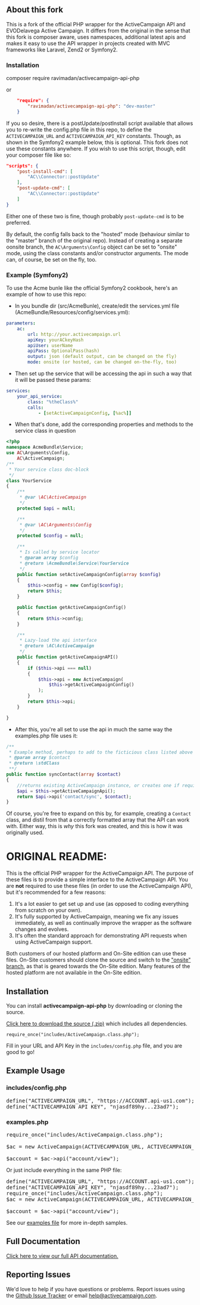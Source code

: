 ## About this fork

This is a fork of the official PHP wrapper for the ActiveCampaign API and EVODelavega Active Campaign. It differs from the original in the sense that this fork is composer aware, uses namespaces, additional latest apis and makes it easy to use the API wrapper in projects created with MVC frameworks like Laravel, Zend2 or Symfony2.

### Installation

composer require ravimadan/activecampaign-api-php

or

```json
    "require": {
        "ravimadan/activecampaign-api-php": "dev-master"
    }
```

If you so desire, there is a postUpdate/postInstall script available that allows you to re-write the config.php file in this repo, to define the `ACTIVECAMPAIGN_URL` and `ACTIVECAMPAIGN_API_KEY` constants.
Though, as shown in the Symfony2 example below, this is optional. This fork does not use these constants anywhere.
If you wish to use this script, though, edit your composer file like so:

```json
"scripts": {
    "post-install-cmd": [
        "AC\\Connector::postUpdate"
    ],
    "post-update-cmd": [
        "AC\\Connector::postUpdate"
    ]
}
```
Either one of these two is fine, though probably `post-update-cmd` is to be preferred.

By default, the config falls back to the "hosted" mode (behaviour similar to the "master" branch of the original repo). Instead of creating a separate oonsite branch, the `AC\Arguments\Config` object can be set to "onsite" mode, using the class constants and/or constructor arguments.
The mode can, of course, be set on the fly, too.

### Example (Symfony2)
To use the Acme bunle like the official Symfony2 cookbook, here's an example of how to use this repo:

- In you bundle dir (src/AcmeBunle), create/edit the services.yml file (AcmeBundle/Resources/config/services.yml):

```yml
parameters:
    ac:
        url: http://your.activecampaign.url
        apiKey: yourACkeyHash
        apiUser: userName
        apiPass: OptionalPass(hash)
        output: json (default output, can be changed on the fly)
        mode: onsite (or hosted, can be changed on-the-fly, too)
```

- Then set up the service that will be accessing the api in such a way that it will be passed these params:

```yml
services:
    your_api_service:
        class: "%theClass%"
        calls:
            - [setActiveCampaignConfig, [%ac%]]
```

- When that's done, add the corresponding properties and methods to the service class in question

```php
<?php
namespace AcmeBundle\Service;
use AC\Arguments\Config,
    AC\ActiveCampaign;
/**
 * Your service class doc-block
 */
class YourService
{
    /**
     * @var \AC\ActiveCampaign
     */
    protected $api = null;

    /**
     * @var \AC\Arguments\Config
     */
    protected $config = null;

    /**
     * Is called by service locator
     * @param array $config
     * @return \AcmeBundle\Service\YourService
     */
    public function setActiveCampaignConfig(array $config)
    {
        $this->config = new Config($config);
        return $this;
    }

    public function getActiveCampaignConfig()
    {
        return $this->config;
    }

    /**
     * Lazy-load the api interface
     * @return \AC\ActiveCampaign
     */
    public function getActiveCampaignAPI()
    {
        if ($this->api === null)
        {
            $this->api = new ActiveCampaign(
                $this->getActiveCampaignConfig()
            );
        }
        return $this->api;
    }

}
```
- After this, you're all set to use the api in much the same way the examples.php file uses it:

```php
/**
 * Example method, perhaps to add to the ficticious class listed above
 * @param array $contact
 * @return \stdClass
 **/
public function syncContact(array $contact)
{
    //returns existing ActiveCampaign instance, or creates one if required
    $api = $this->getActiveCampaignApi();
    return $api->api('contact/sync', $contact);
}
```
Of course, you're free to expand on this by, for example, creating a `Contact` class, and distil from that a correctly formatted array that the API can work with.
Either way, this is _why_ this fork was created, and this is how it was originally used.

# ORIGINAL README:

This is the official PHP wrapper for the ActiveCampaign API. The purpose of these files is to provide a simple interface to the ActiveCampaign API. You are **not** required to use these files (in order to use the ActiveCampaign API), but it's recommended for a few reasons:

1. It's a lot easier to get set up and use (as opposed to coding everything from scratch on your own).
2. It's fully supported by ActiveCampaign, meaning we fix any issues immediately, as well as continually improve the wrapper as the software changes and evolves.
3. It's often the standard approach for demonstrating API requests when using ActiveCampaign support.

Both customers of our hosted platform and On-Site edition can use these files. On-Site customers should clone the source and switch to the <a href="https://github.com/ActiveCampaign/activecampaign-api-php/tree/onsite">"onsite" branch</a>, as that is geared towards the On-Site edition. Many features of the hosted platform are not available in the On-Site edition.

## Installation

You can install **activecampaign-api-php** by downloading or cloning the source.

[Click here to download the source (.zip)](https://github.com/ActiveCampaign/activecampaign-api-php/zipball/master) which includes all dependencies.

`require_once("includes/ActiveCampaign.class.php");`

Fill in your URL and API Key in the `includes/config.php` file, and you are good to go!

## Example Usage

### includes/config.php

<pre>
define("ACTIVECAMPAIGN_URL", "https://ACCOUNT.api-us1.com");
define("ACTIVECAMPAIGN_API_KEY", "njasdf89hy...23ad7");
</pre>

### examples.php

<pre>
require_once("includes/ActiveCampaign.class.php");

$ac = new ActiveCampaign(ACTIVECAMPAIGN_URL, ACTIVECAMPAIGN_API_KEY);

$account = $ac->api("account/view");
</pre>

Or just include everything in the same PHP file:

<pre>
define("ACTIVECAMPAIGN_URL", "https://ACCOUNT.api-us1.com");
define("ACTIVECAMPAIGN_API_KEY", "njasdf89hy...23ad7");
require_once("includes/ActiveCampaign.class.php");
$ac = new ActiveCampaign(ACTIVECAMPAIGN_URL, ACTIVECAMPAIGN_API_KEY);

$account = $ac->api("account/view");
</pre>

See our [examples file](https://github.com/ActiveCampaign/activecampaign-api-php/blob/master/examples.php) for more in-depth samples.

## Full Documentation

[Click here to view our full API documentation.](http://activecampaign.com/api)

## Reporting Issues

We'd love to help if you have questions or problems. Report issues using the [Github Issue Tracker](https://github.com/ActiveCampaign/activecampaign-api-php/issues) or email help@activecampaign.com.
